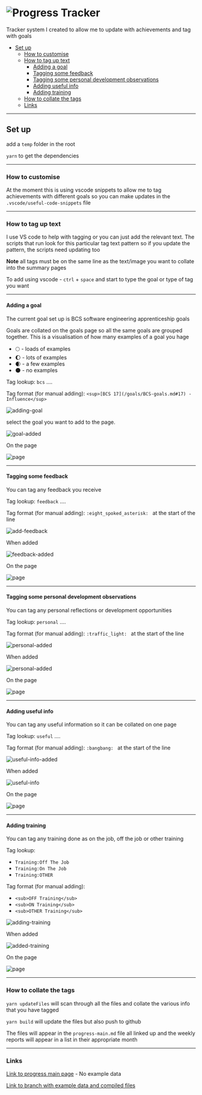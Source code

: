 # <a name="top"></a>![Progress Tracker](/images/on-page/img-h-_0005_Progress-Tracker.png)<!-- omit in toc -->

Tracker system I created to allow me to update with achievements and tag with goals

- [Set up](#set-up)
  - [How to customise](#how-to-customise)
  - [How to tag up text](#how-to-tag-up-text)
    - [Adding a goal](#adding-a-goal)
    - [Tagging some feedback](#tagging-some-feedback)
    - [Tagging some personal development observations](#tagging-some-personal-development-observations)
    - [Adding useful info](#adding-useful-info)
    - [Adding training](#adding-training)
  - [How to collate the tags](#how-to-collate-the-tags)
  - [Links](#links)

---

## Set up

add a `temp` folder in the root

`yarn` to get the dependencies

---

### How to customise

At the moment this is using vscode snippets to allow me to tag achievements with different goals so you can make updates in the `.vscode/useful-code-snippets` file

---

### How to tag up text

I use VS code to help with tagging or you can just add the relevant text.  The scripts that run look for this particular tag text pattern so if you update the pattern, the scripts need updating too

**Note** all tags must be on the same line as the text/image you want to collate into the summary pages

To add using vscode - `ctrl` + `space` and start to type the goal or type of tag you want

---

#### Adding a goal

The current goal set up is BCS software engineering apprenticeship goals

Goals are collated on the goals page so all the same goals are grouped together.  This is a visualisation of how many examples of a goal you hage

- 🌕 - loads of examples
- 🌔 - lots of examples
- 🌒 - a few examples
- 🌑 - no examples

Tag lookup: `bcs` ....

Tag format (for manual adding): `<sup>[BCS 17](/goals/BCS-goals.md#17) - Influence</sup>`

![adding-goal](images/adding-a-goal.png)

select the goal you want to add to the page.

![goal-added](images/goal-added.png)

On the page

![page](images/goals-PAGE.png)

---

#### Tagging some feedback

You can tag any feedback you receive

Tag lookup: `feedback` ....

Tag format (for manual adding): `:eight_spoked_asterisk: ` at the start of the line

![add-feedback](images/adding-feedback.png)

When added

![feedback-added](images/feedback-added.png)

On the page

![page](images/feedback-PAGE.png)

---

#### Tagging some personal development observations

You can tag any personal reflections or development opportunities

Tag lookup: `personal` ....

Tag format (for manual adding): `:traffic_light: ` at the start of the line

![personal-added](images/adding-personal.png)

When added

![personal-added](images/personal-added.png)

On the page

![page](images/personal-PAGE.png)

---

#### Adding useful info

You can tag any useful information so it can be collated on one page

Tag lookup: `useful` ....

Tag format (for manual adding): `:bangbang: ` at the start of the line

![useful-info-added](images/adding-useful.png)

When added

![useful-info](images/useful-added.png)

On the page

![page](images/useful-PAGE.png)

---

#### Adding training

You can tag any training done as on the job, off the job or other training

Tag lookup:

- `Training:Off The Job`
- `Training:On The Job`
- `Training:OTHER`

Tag format (for manual adding):

- `<sub>OFF Training</sub>`
- `<sub>ON Training</sub>`
- `<sub>OTHER Training</sub>`

![adding-training](images/adding-training.png)

When added

![added-training](images/training-added.png)

On the page

![page](images/training-PAGE.png)

---

### How to collate the tags

`yarn updateFiles` will scan through all the files and collate the various info that you have tagged

`yarn build` will update the files but also push to github

The files will appear in the `progress-main.md` file all linked up and the weekly reports will appear in a list in their appropriate month

---

### Links

[Link to progress main page](/progress-main.md) - No example data

[Link to branch with example data and compiled files](https://github.com/ClareJolly/progress-tracker-system/blob/demo-set-up/progress-main.md)
